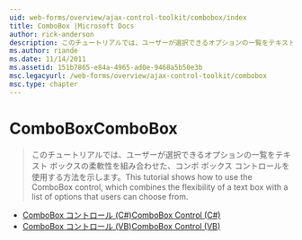 ```yaml
---
uid: web-forms/overview/ajax-control-toolkit/combobox/index
title: ComboBox |Microsoft Docs
author: rick-anderson
description: このチュートリアルでは、ユーザーが選択できるオプションの一覧をテキスト ボックスの柔軟性を組み合わせた、コンボ ボックス コントロールを使用する方法を示します。
ms.author: riande
ms.date: 11/14/2011
ms.assetid: 151b7865-e84a-4965-ad0e-9468a5b50e3b
msc.legacyurl: /web-forms/overview/ajax-control-toolkit/combobox
msc.type: chapter
---
```

<a name="combobox"></a><span data-ttu-id="94f7f-103">ComboBox</span><span class="sxs-lookup"><span data-stu-id="94f7f-103">ComboBox</span></span>
====================
> <span data-ttu-id="94f7f-104">このチュートリアルでは、ユーザーが選択できるオプションの一覧をテキスト ボックスの柔軟性を組み合わせた、コンボ ボックス コントロールを使用する方法を示します。</span><span class="sxs-lookup"><span data-stu-id="94f7f-104">This tutorial shows how to use the ComboBox control, which combines the flexibility of a text box with a list of options that users can choose from.</span></span>


- [<span data-ttu-id="94f7f-105">ComboBox コントロール (C#)</span><span class="sxs-lookup"><span data-stu-id="94f7f-105">ComboBox Control (C#)</span></span>](how-do-i-use-the-combobox-control-cs.md)
- [<span data-ttu-id="94f7f-106">ComboBox コントロール (VB)</span><span class="sxs-lookup"><span data-stu-id="94f7f-106">ComboBox Control (VB)</span></span>](how-do-i-use-the-combobox-control-vb.md)
